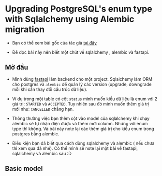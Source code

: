 # Upgrading PostgreSQL's enum type with Sqlalchemy using Alembic migration

- Bạn có thể xem bài gốc của tác giả [tại đây](https://makimo.pl/blog/upgrading-postgresqls-enum-type-with-sqlalchemy-using-alembic-migration/)

- Để đọc bài này nên biết một chút về sqlalchemy , alembic và fastapi.


## Mở đầu

- Mình dùng [fastapi](https://fastapi.tiangolo.com/) làm backend cho một project. Sqlalchemy làm ORM cho postgres và `alembic` để quản lý các version (upgrade, downgrade mỗi khi cần thay đổi cấu trúc dữ liệu).

- Ví dụ trong một table có cột `status` mình muốn kiểu dữ liệu là enum với 2 giá trị: `STARTED` và `ACCEPTED`. Tuy nhiên sau đó mình muốn thêm giá trị mới như: `CANCELLED` chẳng hạn.

- Thông thường việc bạn thêm cột vào model của sqlalchemy khi chạy alembic sẽ tự nhận diện được và thêm mới column. Nhưng với enum type thì không. Và bài này note lại các thêm giá trị cho kiểu enum trong postgres bằng alembic.

- Điều kiện bạn đã biết qua cách dùng sqlalchemy và alembic ( nếu chưa thì xem qua đã nhé). Có thể mình sẽ note lại một bài về fastapi, sqlalchemy và alembic sau :D

## Basic model

